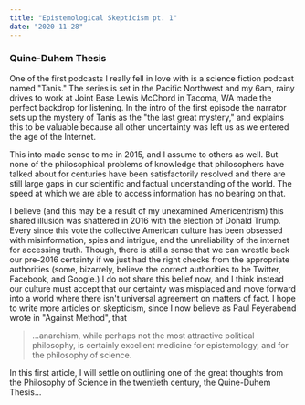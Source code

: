 ```yaml
---
title: "Epistemological Skepticism pt. 1"
date: "2020-11-28"
---
```


### Quine-Duhem Thesis

One of the first podcasts I really fell in love with is a science fiction podcast named "Tanis." The series is set in the Pacific Northwest and my 6am, rainy drives to work at Joint Base Lewis McChord in Tacoma, WA made the perfect backdrop for listening. In the intro of the first episode the narrator sets up the mystery of Tanis as the "the last great mystery," and explains this to be valuable because all other uncertainty was left us as we entered the age of the Internet. 

This into made sense to me in 2015, and I assume to others as well. But none of the philosophical problems of knowledge that philosophers have talked about for centuries have been satisfactorily resolved and there are still large gaps in our scientific and factual understanding of the world. The speed at which we are able to access information has no bearing on that. 

<!-- I think there is something with how we perceive the internet that led to this feeling. Fact checkers give a satisfying sense of certainty,  -->

I believe (and this may be a result of my unexamined Americentrism) this shared illusion was shattered in 2016 with the election of Donald Trump. Every since this vote the collective American culture has been obsessed with misinformation, spies and intrigue, and the unreliability of the internet for accessing truth. Though, there is still a sense that we can wrestle back our pre-2016 certainty if we just had the right checks from the appropriate authorities (some, bizarrely, believe the correct authorities to be Twitter, Facebook, and Google.) I do not share this belief now, and I think instead our culture must accept that our certainty was misplaced and move forward into a world where there isn't universal agreement on matters of fact. I hope to write more articles on skepticism, since I now believe as Paul Feyerabend wrote in "Against Method", that 

> ...anarchism, while perhaps not the most attractive political philosophy, is certainly excellent medicine for epistemology, and for the philosophy of science.

In this first article, I will settle on outlining one of the great thoughts from the Philosophy of Science in the twentieth century, the Quine-Duhem Thesis...
